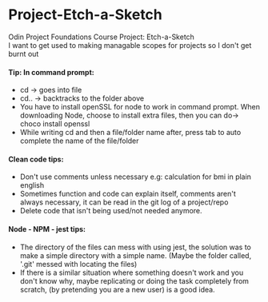 # Project-Etch-a-Sketch
Odin Project Foundations Course Project: Etch-a-Sketch
<br>
I want to get used to making managable scopes for projects so I don't get burnt out
  <h4>Tip: In command prompt:</h4>
<ul>
  <li>cd -> goes into file</li>
  <li>cd.. -> backtracks to the folder above </li>
  <li>You have to install openSSL for node to work in command prompt. When downloading Node, choose to install extra files, then you can do-> choco install openssl</li>
  <li>While writing cd and then a file/folder name after, press tab to auto complete the name of the file/folder</li>
</ul>
<h4>Clean code tips:</h4>
<ul>
  <li>Don't use comments unless necessary e.g: calculation for bmi in plain english</li>
  <li>Sometimes function and code can explain itself, comments aren't always necessary, it can be read in the git log of a project/repo</li>
  <li>Delete code that isn't being used/not needed anymore.</li>
</ul>
<h4>Node - NPM - jest tips:</h4>
<ul>
  <li>The directory of the files can mess with using jest, the solution was to make a simple directory with a simple name. (Maybe the folder called, '.git' messed with locating the files)</li>
  <li>If there is a similar situation where something doesn't work and you don't know why, maybe replicating or doing the task completely from scratch, (by pretending you are a new user) is a good idea.</li>
</ul>
